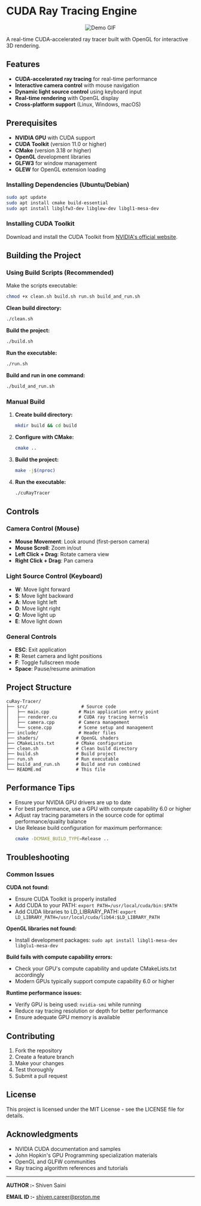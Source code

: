 # CUDA Ray Tracing Engine

<p align="center">
  <img src="assets/demo.gif" alt="Demo GIF" />
</p>

A real-time CUDA-accelerated ray tracer built with OpenGL for interactive 3D rendering.

## Features

- **CUDA-accelerated ray tracing** for real-time performance
- **Interactive camera control** with mouse navigation
- **Dynamic light source control** using keyboard input
- **Real-time rendering** with OpenGL display
- **Cross-platform support** (Linux, Windows, macOS)

## Prerequisites

- **NVIDIA GPU** with CUDA support
- **CUDA Toolkit** (version 11.0 or higher)
- **CMake** (version 3.18 or higher)
- **OpenGL** development libraries
- **GLFW3** for window management
- **GLEW** for OpenGL extension loading

### Installing Dependencies (Ubuntu/Debian)

```bash
sudo apt update
sudo apt install cmake build-essential
sudo apt install libglfw3-dev libglew-dev libgl1-mesa-dev
```

### Installing CUDA Toolkit

Download and install the CUDA Toolkit from [NVIDIA's official website](https://developer.nvidia.com/cuda-downloads).

## Building the Project

### Using Build Scripts (Recommended)

Make the scripts executable:
```bash
chmod +x clean.sh build.sh run.sh build_and_run.sh
```

**Clean build directory:**
```bash
./clean.sh
```

**Build the project:**
```bash
./build.sh
```

**Run the executable:**
```bash
./run.sh
```

**Build and run in one command:**
```bash
./build_and_run.sh
```

### Manual Build

1. **Create build directory:**
   ```bash
   mkdir build && cd build
   ```

2. **Configure with CMake:**
   ```bash
   cmake ..
   ```

3. **Build the project:**
   ```bash
   make -j$(nproc)
   ```

4. **Run the executable:**
   ```bash
   ./cuRayTracer
   ```

## Controls

### Camera Control (Mouse)
- **Mouse Movement**: Look around (first-person camera)
- **Mouse Scroll**: Zoom in/out
- **Left Click + Drag**: Rotate camera view
- **Right Click + Drag**: Pan camera

### Light Source Control (Keyboard)
- **W**: Move light forward
- **S**: Move light backward
- **A**: Move light left
- **D**: Move light right
- **Q**: Move light up
- **E**: Move light down

### General Controls
- **ESC**: Exit application
- **R**: Reset camera and light positions
- **F**: Toggle fullscreen mode
- **Space**: Pause/resume animation

## Project Structure

```
cuRay-Tracer/
├── src/                    # Source code
│   ├── main.cpp           # Main application entry point
│   ├── renderer.cu        # CUDA ray tracing kernels
│   ├── camera.cpp         # Camera management
│   └── scene.cpp          # Scene setup and management
├── include/               # Header files
├── shaders/              # OpenGL shaders
├── CMakeLists.txt        # CMake configuration
├── clean.sh              # Clean build directory
├── build.sh              # Build project
├── run.sh                # Run executable
├── build_and_run.sh      # Build and run combined
└── README.md             # This file
```

## Performance Tips

- Ensure your NVIDIA GPU drivers are up to date
- For best performance, use a GPU with compute capability 6.0 or higher
- Adjust ray tracing parameters in the source code for optimal performance/quality balance
- Use Release build configuration for maximum performance:
  ```bash
  cmake -DCMAKE_BUILD_TYPE=Release ..
  ```

## Troubleshooting

### Common Issues

**CUDA not found:**
- Ensure CUDA Toolkit is properly installed
- Add CUDA to your PATH: `export PATH=/usr/local/cuda/bin:$PATH`
- Add CUDA libraries to LD_LIBRARY_PATH: `export LD_LIBRARY_PATH=/usr/local/cuda/lib64:$LD_LIBRARY_PATH`

**OpenGL libraries not found:**
- Install development packages: `sudo apt install libgl1-mesa-dev libglu1-mesa-dev`

**Build fails with compute capability errors:**
- Check your GPU's compute capability and update CMakeLists.txt accordingly
- Modern GPUs typically support compute capability 6.0 or higher

**Runtime performance issues:**
- Verify GPU is being used: `nvidia-smi` while running
- Reduce ray tracing resolution or depth for better performance
- Ensure adequate GPU memory is available

## Contributing

1. Fork the repository
2. Create a feature branch
3. Make your changes
4. Test thoroughly
5. Submit a pull request

## License

This project is licensed under the MIT License - see the LICENSE file for details.

## Acknowledgments

- NVIDIA CUDA documentation and samples
- John Hopkin's GPU Programming specialization materials
- OpenGL and GLFW communities
- Ray tracing algorithm references and tutorials

---

**AUTHOR :-** Shiven Saini

**EMAIL ID :-** shiven.career@proton.me
